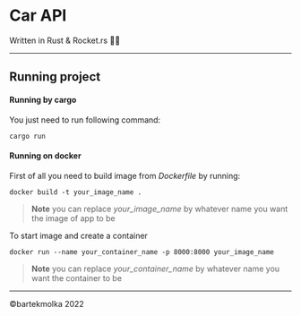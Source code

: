 # Car API

Written in Rust & Rocket.rs 🦀🚀

---

## Running project

#### Running by cargo

You just need to run following command:

```
cargo run
```

#### Running on docker

First of all you need to build image from *Dockerfile* by running: 

```
docker build -t your_image_name .
```

> **Note** you can replace *your_image_name* by whatever name you want the image of app to be

To start image and create a container  

```
docker run --name your_container_name -p 8000:8000 your_image_name
```

> **Note** you can replace *your_container_name* by whatever name you want the container to be

---

©bartekmolka 2022
